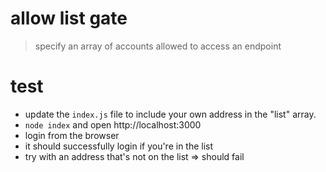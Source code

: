 # allow list gate

> specify an array of accounts allowed to access an endpoint

# test

- update the `index.js` file to include your own address in the "list" array.
- `node index` and open http://localhost:3000
- login from the browser
- it should successfully login if you're in the list
- try with an address that's not on the list => should fail
